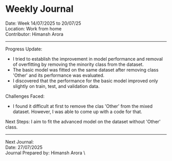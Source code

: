 # Weekly Journal 

Date: Week 14/07/2025 to 20/07/25 \
Location: Work from home \
Contributor: Himansh Arora
________________________________________
Progress Update:
- I tried to establish the improvement in model performance and removal of overfitting by removing the minority class from the dataset.
- The basic model was fitted on the same dataset after removing class 'Other' and its performance was evaluated.
- I discovered that the performance for the basic model improved only slightly on train, test, and validation data.

Challenges Faced: 
- I found it difficult at first to remove the clas 'Other' from the mixed dataset. However, I was able to come up with a code for that.

Next Steps: I aim to fit the advanced model on the dataset without 'Other' class.
________________________________________
Next Journal: \
Date: 27/07/2025 \
Journal Prepared by: Himansh Arora \